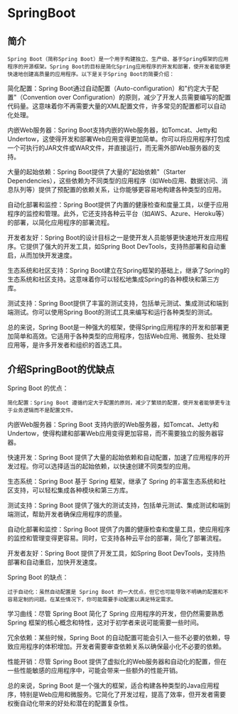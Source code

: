 # SpringBoot

## 简介
    Spring Boot（简称Spring Boot）是一个用于构建独立、生产级、基于Spring框架的应用程序的开源框架。Spring Boot的目标是简化Spring应用程序的开发和部署，使开发者能够更快速地创建高质量的应用程序。以下是关于Spring Boot的简要介绍：

简化配置：Spring Boot通过自动配置（Auto-configuration）和"约定大于配置"（Convention over Configuration）的原则，减少了开发人员需要编写的配置代码量。这意味着你不再需要大量的XML配置文件，许多常见的配置都可以自动化处理。

内嵌Web服务器：Spring Boot支持内嵌的Web服务器，如Tomcat、Jetty和Undertow，这使得开发和部署Web应用变得更加简单。你可以将应用程序打包成一个可执行的JAR文件或WAR文件，并直接运行，而无需外部Web服务器的支持。

大量的起始依赖：Spring Boot提供了大量的"起始依赖"（Starter Dependencies），这些依赖为不同类型的应用程序（如Web应用、数据访问、消息队列等）提供了预配置的依赖关系，让你能够更容易地构建各种类型的应用。

自动化部署和监控：Spring Boot提供了内置的健康检查和度量工具，以便于应用程序的监控和管理。此外，它还支持各种云平台（如AWS、Azure、Heroku等）的部署，以简化应用程序的部署流程。

开发者友好：Spring Boot的设计目标之一是使开发人员能够更快速地开发应用程序。它提供了强大的开发工具，如Spring Boot DevTools，支持热部署和自动重启，从而加快开发速度。

生态系统和社区支持：Spring Boot建立在Spring框架的基础上，继承了Spring的生态系统和社区支持。这意味着你可以轻松地集成Spring的各种模块和第三方库。

测试支持：Spring Boot提供了丰富的测试支持，包括单元测试、集成测试和端到端测试。你可以使用Spring Boot的测试工具来编写和运行各种类型的测试。

总的来说，Spring Boot是一种强大的框架，使得Spring应用程序的开发和部署更加简单和高效。它适用于各种类型的应用程序，包括Web应用、微服务、批处理应用等，是许多开发者和组织的首选工具。
## 介绍SpringBoot的优缺点
Spring Boot 的优点：

    简化配置：Spring Boot 遵循约定大于配置的原则，减少了繁琐的配置，使开发者能够更专注于业务逻辑而不是配置文件。

内嵌Web服务器：Spring Boot 支持内嵌的Web服务器，如Tomcat、Jetty和Undertow，使得构建和部署Web应用变得更加容易，而不需要独立的服务器容器。

快速开发：Spring Boot 提供了大量的起始依赖和自动配置，加速了应用程序的开发过程。你可以选择适当的起始依赖，以快速创建不同类型的应用。

生态系统：Spring Boot 基于 Spring 框架，继承了 Spring 的丰富生态系统和社区支持，可以轻松集成各种模块和第三方库。

测试支持：Spring Boot 提供了强大的测试支持，包括单元测试、集成测试和端到端测试，帮助开发者确保应用程序的质量。

自动化部署和监控：Spring Boot 提供了内置的健康检查和度量工具，使应用程序的监控和管理变得更容易。同时，它支持各种云平台的部署，简化了部署流程。

开发者友好：Spring Boot 提供了开发工具，如Spring Boot DevTools，支持热部署和自动重启，加快开发速度。


Spring Boot 的缺点：

    过于自动化：虽然自动配置是 Spring Boot 的一大优点，但它也可能导致不明确的配置和不容易定制的问题。在某些情况下，你可能需要手动配置以满足特定需求。

学习曲线：尽管 Spring Boot 简化了 Spring 应用程序的开发，但仍然需要熟悉 Spring 框架的核心概念和特性，这对于初学者来说可能需要一些时间。

冗余依赖：某些时候，Spring Boot 的自动配置可能会引入一些不必要的依赖，导致应用程序的体积增加。开发者需要审查依赖关系以确保最小化不必要的依赖。

性能开销：尽管 Spring Boot 提供了虚拟化的Web服务器和自动化的配置，但在一些性能敏感的应用程序中，可能会带来一些额外的性能开销。

总的来说，Spring Boot 是一个强大的框架，适合构建各种类型的Java应用程序，特别是Web应用和微服务。它简化了开发过程，提高了效率，但开发者需要权衡自动化带来的好处和潜在的配置复杂性。